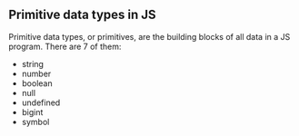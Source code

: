 
## Primitive data types in JS

Primitive data types, or primitives, are the building blocks of all data in a JS
program. There are 7 of them:

- string
- number
- boolean
- null
- undefined
- bigint
- symbol

